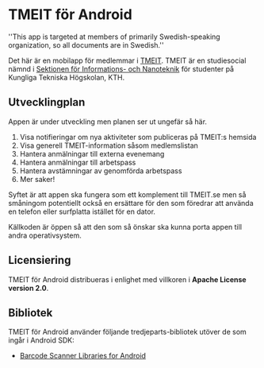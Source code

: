 TMEIT för Android
=================

''This app is targeted at members of primarily Swedish-speaking organization, so all documents
are in Swedish.''

Det här är en mobilapp för medlemmar i [TMEIT](http://tmeit.se). TMEIT är en studiesocial
nämnd i [Sektionen för Informations- och Nanoteknik](http://insektionen.se) för studenter
på Kungliga Tekniska Högskolan, KTH.

## Utvecklingplan
Appen är under utveckling men planen ser ut ungefär så här.

1. Visa notifieringar om nya aktiviteter som publiceras på TMEIT:s hemsida
2. Visa generell TMEIT-information såsom medlemslistan
3. Hantera anmälningar till externa evenemang
4. Hantera anmälningar till arbetspass
5. Hantera avstämningar av genomförda arbetspass
6. Mer saker!

Syftet är att appen ska fungera som ett komplement till TMEIT.se men så småningom potentiellt
också en ersättare för den som föredrar att använda en telefon eller surfplatta istället för en
dator.

Källkoden är öppen så att den som så önskar ska kunna porta appen till andra operativsystem.

## Licensiering
TMEIT för Android distribueras i enlighet med villkoren i **Apache License version 2.0**.

## Bibliotek
TMEIT för Android använder följande tredjeparts-bibliotek utöver de som ingår i Android SDK:

* [Barcode Scanner Libraries for Android](https://github.com/dm77/barcodescanner)
